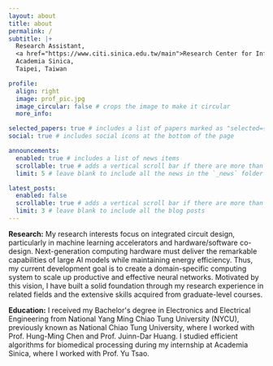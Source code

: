 ```yaml
---
layout: about
title: about
permalink: /
subtitle: |+
  Research Assistant,
  <a href="https://www.citi.sinica.edu.tw/main">Research Center for Information Technology Innovation</a>,
  Academia Sinica,
  Taipei, Taiwan

profile:
  align: right
  image: prof_pic.jpg
  image_circular: false # crops the image to make it circular
  more_info: 

selected_papers: true # includes a list of papers marked as "selected={true}"
social: true # includes social icons at the bottom of the page

announcements:
  enabled: true # includes a list of news items
  scrollable: true # adds a vertical scroll bar if there are more than 3 news items
  limit: 5 # leave blank to include all the news in the `_news` folder

latest_posts:
  enabled: false
  scrollable: true # adds a vertical scroll bar if there are more than 3 new posts items
  limit: 3 # leave blank to include all the blog posts
---
```


**Research:**  My research interests focus on integrated circuit design, particularly in machine learning accelerators and hardware/software co-design. Next-generation computing hardware must deliver the remarkable capabilities of large AI models while maintaining energy efficiency. Thus, my current development goal is to create a domain-specific computing system to scale up productive and effective neural networks. Motivated by this vision, I have built a solid foundation through my research experience in related fields and the extensive skills acquired from graduate-level courses.

**Education:**  I received my Bachelor's degree in Electronics and Electrical Engineering from National Yang Ming Chiao Tung University (NYCU), previously known as National Chiao Tung University, where I worked with Prof. Hung-Ming Chen and Prof. Juinn-Dar Huang. I studied efficient algorithms for biomedical processing during my internship at Academia Sinica, where I worked with Prof. Yu Tsao.

